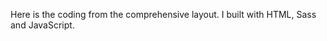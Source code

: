   
  Here is the coding from the comprehensive layout. I built with HTML, Sass and JavaScript.
    
